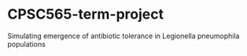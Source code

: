 # CPSC565-term-project

Simulating emergence of antibiotic tolerance in Legionella pneumophila populations
